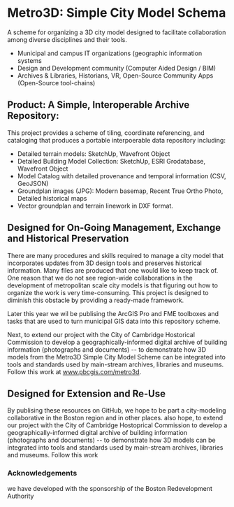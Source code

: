 # Metro3D: Simple City Model Schema
A scheme for organizing a 3D city model designed to facilitate collaboration among diverse disciplines and their tools.
<ul>
  <li>Municipal and campus IT organizations (geographic information systems
  <li>Design and Development community (Computer Aided Design / BIM)
  <li>Archives & Libraries, Historians, VR, Open-Source Community Apps  (Open-Source tool-chains) 
</ul>

<h2>Product: A Simple, Interoperable Archive Repository:</h2>
 This project provides a scheme of tiling, coordinate referencing, and cataloging 
 that produces a portable interpoerable data repository including:
  <ul>
  <li>Detailed terrain models: SketchUp, Wavefront Object
   <li>Detailed Building Model Collection: SketchUp, ESRI Grodatabase, Wavefront Object
   <li>Model Catalog with detailed provenance and temporal information (CSV, GeoJSON) 
   <li>Groundplan images (JPG): Modern basemap, Recent True Ortho Photo, Detailed historical maps 
   <li>Vector groundplan and terrain linework in DXF format.
</ul>
<h2>Designed for On-Going Management, Exchange and Historical Preservation</h2>
<p>There are many procedures and skills required to manage a city model that incorporates updates from 3D design tools and preserves historical information.  Many files are produced that one would like to keep track of.  One reason that we do not see region-wide collaborations in the development of metropolitan scale city models is that figuring out how to organize the work is very time-consuming.  This project is designed to diminish this obstacle by providing a ready-made framework.   
<p>Later this year we wil be publising the ArcGIS Pro and FME toolboxes and tasks that are used to turn municipal GIS data into this repository scheme.
<p>Next, to extend our project with the City of Cambridge Hostorical Commission to develop a geographically-informed digital archive of building information (photographs and documents) -- to demonstrate how 3D models from the Metro3D Simple City Model Scheme can be integrated into tools and standards used by main-stream archives, libraries and museums.  Follow this work at <a href="www.pbcgis.com/metro3d">www.pbcgis.com/metro3d</a>.

<h2>Designed for Extension and Re-Use</h2>
By publising these resources on GitHub, we hope to be part a city-modeling collaborative in the Boston region and in other places.    
also hope, to extend our project with the City of Cambridge Hostoprical Commission to develop a geographically-informed digital archive of building information (photographs and documents) -- to demonstrate how 3D models can be integrated into tools and standards used by main-stream archives, libraries and museums.  Follow this work   
     
<h3>Acknowledgements</h3>
     we have developed with the sponsorship of the Boston Redevelopment Authority 
